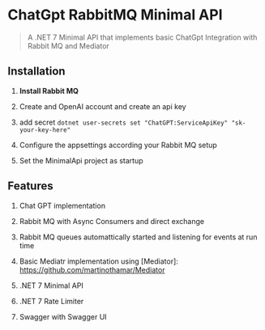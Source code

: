 # ChatGpt RabbitMQ Minimal API 

> A .NET 7 Minimal API that implements basic ChatGpt Integration with Rabbit MQ and Mediator

## Installation

1. **Install Rabbit MQ**

2. Create and OpenAI account and create an api key

3. add secret ``` dotnet user-secrets set "ChatGPT:ServiceApiKey" "sk-your-key-here" ```

4. Configure the appsettings according your Rabbit MQ setup

5. Set the MinimalApi project as startup


## Features 

1. Chat GPT implementation

2. Rabbit MQ with Async Consumers and direct exchange

3. Rabbit MQ queues automattically started and listening for events at run time

4. Basic Mediatr implementation using [Mediator]: https://github.com/martinothamar/Mediator

5. .NET 7 Minimal API

6. .NET 7 Rate Limiter

7. Swagger with Swagger UI
